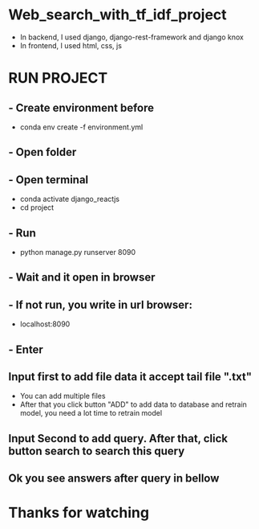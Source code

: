 # Web_search_with_tf_idf_project

- In backend, I used django, django-rest-framework and django knox 
- In frontend, I used html, css, js 

# RUN PROJECT
## - Create environment before 
- conda env create -f environment.yml
## - Open folder
## - Open terminal
- conda activate django_reactjs
- cd project

## - Run 
- python manage.py runserver 8090 

## - Wait and it open in browser 
## - If not run, you write in url browser: 
- localhost:8090
## - Enter 

## Input first to add file data it accept tail file ".txt" 
 + You can add multiple files
 + After that you click button "ADD" to add data to database and retrain model, you need a lot time to retrain model

## Input Second to add query. After that, click button search to search this query

## Ok you see answers after query in bellow 

# Thanks for watching

